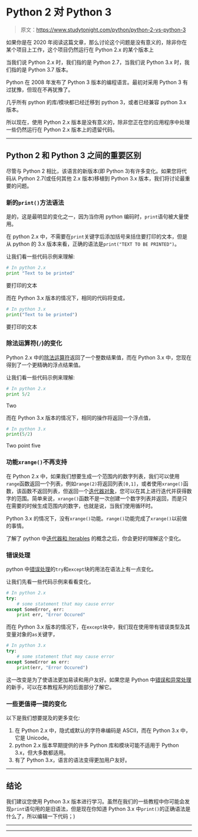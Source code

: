 # Python 2 对 Python 3

> 原文：<https://www.studytonight.com/python/python-2-vs-python-3>

如果你是在 2020 年阅读这篇文章，那么讨论这个问题是没有意义的，除非你在某个项目上工作，这个项目仍然运行在 Python 2.x 的某个版本上

当我们说 Python 2.x 时，我们指的是 Python 2.7，当我们说 Python 3.x 时，我们指的是 Python 3.7 版本。

Python 在 2008 年发布了 Python 3 版本的编程语言。最初对采用 Python 3 有过犹豫，但现在不再犹豫了。

几乎所有 python 的库/模块都已经迁移到 python 3，或者已经兼容 python 3.x 版本。

所以现在，使用 Python 2.x 版本是没有意义的，除非您正在您的应用程序中处理一些仍然运行在 Python 2.x 版本上的遗留代码。

* * *

## Python 2 和 Python 3 之间的重要区别

尽管与 Python 2 相比，该语言的新版本(即 Python 3)有许多变化。如果您将代码从 Python 2.7(或任何其他 2.x 版本)移植到 Python 3.x 版本，我们将讨论最重要的问题。

### 新的`print()`方法语法

是的，这是最明显的变化之一，因为当你用 python 编码时，`print`语句被大量使用。

在 python 2.x 中，不需要在`print`关键字后添加括号来括住要打印的文本，但是从 python 的 3.x 版本来看，正确的语法是`print("TEXT TO BE PRINTED")`。

让我们看一些代码示例来理解:

```py
# In python 2.x
print "Text to be printed" 
```

要打印的文本

而在 Python 3.x 版本的情况下，相同的代码将变成，

```py
# In python 3.x
print("Text to be printed") 
```

要打印的文本

### 除法运算符(`/`)的变化

Python 2.x 中的[除法运算符](operators-in-python)返回了一个整数结果值，而在 Python 3.x 中，您现在得到了一个更精确的浮点结果值。

让我们看一些代码示例来理解:

```py
# In python 2.x
print 5/2 
```

Two

而在 Python 3.x 版本的情况下，相同的操作将返回一个浮点值，

```py
# In python 3.x
print(5/2) 
```

Two point five

### 功能`xrange()`不再支持

在 Python 2.x 中，如果我们想要生成一个范围内的数字列表，我们可以使用`range`函数返回一个列表，例如`range(2)`将返回列表`[0,1]`，或者使用`xrange()`函数，该函数不返回列表，但返回一个[迭代器对象](python-iterable-and-iterator)，您可以在其上进行迭代并获得数字的范围。简单来说，`xrange()`函数不是一次创建一个数字列表并返回，而是只在需要的时候生成范围内的数字，也就是说，当我们使用循环时。

Python 3.x 的情况下，没有`xrange()`功能。`range()`功能完成了`xrange()`以前做的事情。

了解了 python 中[迭代器和 Iterables](python-iterable-and-iterator) 的概念之后，你会更好的理解这个变化。

### 错误处理

python 中[错误处理](introduction-to-error-exception-python)的`try`和`except`块的用法在语法上有一点变化。

让我们先看一些代码示例来看看变化，

```py
# In python 2.x
try: 
    # some statement that may cause error 
except SomeError, err: 
    print err, "Error Occured" 
```

而在 Python 3.x 版本的情况下，在`except`块中，我们现在使用带有错误类型及其变量对象的`as`关键字，

```py
# In python 3.x
try: 
    # some statement that may cause error 
except SomeError as err: 
    print(err, "Error Occured") 
```

这一改变是为了使语法更加易读和用户友好。如果您是 Python 中[错误和异常处理](introduction-to-error-exception-python)的新手，可以在本教程系列的后面部分了解它。

### 一些更值得一提的变化

以下是我们想要提及的更多变化:

1.  在 Python 2.x 中，隐式或默认的字符串编码是 ASCII，而在 Python 3.x 中，它是 Unicode。
2.  python 2.x 版本早期提供的许多 Python 库和模块可能不适用于 Python 3.x，但大多数都适用。
3.  有了 Python 3.x，语言的语法变得更加用户友好。

* * *

## 结论

我们建议您使用 Python 3.x 版本进行学习。虽然在我们的一些教程中你可能会发现`print`语句用的是旧语法，但是现在你知道 Python 3.x 中`print()`的正确语法是什么了，所以编辑一下代码；)

* * *

* * *